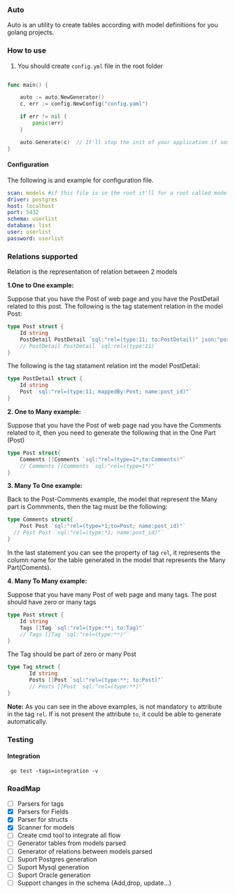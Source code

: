 ### Auto

Auto is an utility to create tables according with model definitions for you golang projects.

### How to use

1. You should create `config.yml`  file in the root folder

```go

func main() {

	auto := auto.NewGenerator()
	c, err := config.NewConfig("config.yaml")

	if err != nil {
		panic(err)
	}

	auto.Generate(c)  // It'll stop the init of your application if something is wrong
}
```



#### Configuration

The following is and example for configuration file.

```yaml
scan: models #if this file is in the root it'll for a root called models
driver: postgres
host: localhost
port: 5432
schema: userlist
database: list
user: userlist
password: userlist
```


### Relations supported



Relation is the representation of relation between 2 models

**1.One to One example:**

Suppose that you have the Post of web page and you have the PostDetail related to this post. The following is the tag statement relation in the model Post:
```go
type Post struct {
	Id string
	PostDetail PostDetail `sql:"rel=(type:11; to:PostDetail)" json:"post_detail"`
	// PostDetail PostDetail `sql:rel=(type:11)`
}
```
The following is the tag statament relation int the model PostDetail:

```go
type PostDetail struct {
	Id string
	Post `sql:"rel=(type:11; mappedBy:Post; name:post_id)"`
}
```

**2. One to Many example:**

Suppose that you have the Post of web page nad you have the Comments related to it, then you need to generate the following that in the One Part (Post)

```go
type Post struct{
	Comments []Comments `sql:"rel=(type=1*;to:Comments)"`
	// Comments []Comments `sql:"rel=(type=1*)"`
}
```

**3. Many To One example:**

Back to the Post-Comments example, the model that represent the Many part is Commments, then the tag must be the following:

```go
type Comments struct{
	Post Post `sql:"rel=(type=*1;to=Post; name:post_id)"`
  // Post Post `sql:"rel=(type:*1; name:post_id)"`
}
```
In the last statement you can see the <name> property of tag `rel`, it represents the column name for the table generated in the model that represents the Many Part(Coments).

**4. Many To Many example:**

Suppose that you have many  Post of web page and many tags. The post should have zero or many tags

```go
type Post struct {
	Id string
	Tags []Tag `sql:"rel=(type:**; to:Tag)"`
	// Tags []Tag `sql:"rel=(type:**)"`
}
```
 The Tag should be part of zero or many Post

 ```go
 type Tag struct {
	    Id string
		Posts []Post `sql:"rel=(type:**; to:Post)"`
		// Posts []Post `sql:"rel=(type:**)"`
 }
 ```
 **Note:**
 As you can see in the above examples, is not mandatory `to` attribute in the tag `rel`. If is not present the attribute `to`, it could be able to generate automatically.


### Testing

#### Integration
```
 go test -tags=integration -v
 ```



### RoadMap

 - [ ] Parsers for tags
 - [x] Parsers for Fields
 - [x] Parser for structs
 - [x] Scanner for models
 - [ ] Create  cmd tool to integrate all flow
 - [ ] Generator tables from models parsed
 - [ ] Generator of relations between models parsed  
 - [ ] Suport Postgres generation
 - [ ] Suport Mysql generation
 - [ ] Suport Oracle generation
 - [ ] Support changes in the schema  (Add,drop, update...)
